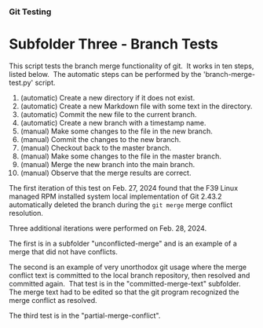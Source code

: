 
### Git Testing

# Subfolder Three - Branch Tests

This script tests the branch merge functionality of git.&nbsp; It works in ten steps, 
listed below.&nbsp; The automatic steps can be performed by the 'branch-merge-test.py' script.

1. (automatic) Create a new directory if it does not exist.
2. (automatic) Create a new Markdown file with some text in the directory.
3. (automatic) Commit the new file to the current branch.
4. (automatic) Create a new branch with a timestamp name.
5. (manual) Make some changes to the file in the new branch.
6. (manual) Commit the changes to the new branch.
7. (manual) Checkout back to the master branch.
8. (manual) Make some changes to the file in the master branch.
9. (manual) Merge the new branch into the main branch.
10. (manual) Observe that the merge results are correct.

The first iteration of this test on Feb. 27, 2024 found that the F39 Linux managed RPM installed 
system local implementation of Git 2.43.2 automatically deleted the branch during the 
`git merge` merge conflict resolution.

Three additional iterations were performed on Feb. 28, 2024.&nbsp; 

The first is in a subfolder "unconflicted-merge" and is an example of a merge that did not have conflicts.&nbsp; 

The second is an example of very unorthodox git usage where the merge conflict text is committed 
to the local branch repository, then resolved and committed again.&nbsp; That test is in the 
"committed-merge-text" subfolder.&nbsp; The merge text had to be edited so that the git program recognized the 
merge conflict as resolved.

The third test is in the "partial-merge-conflict".